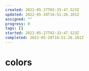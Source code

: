 ```yaml
---
created: 2022-05-27T02:33:47.523Z
updated: 2022-05-28T16:51:26.101Z
assigned: ""
progress: 0
tags: []
started: 2022-05-27T02:33:47.523Z
completed: 2022-05-28T16:51:26.101Z
---
```


# colors
